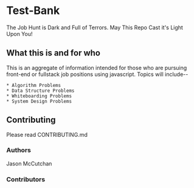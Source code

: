 # Test-Bank
The Job Hunt is Dark and Full of Terrors. May This Repo Cast it's Light Upon You!
## What this is and for who
This is an aggregate of information intended for those who are pursuing front-end or fullstack job positions using javascript.
Topics will include--
```
* Algorithm Problems
* Data Structure Problems
* Whiteboarding Problems
* System Design Problems
```
## Contributing
Please read CONTRIBUTING.md

### Authors
Jason McCutchan


### Contributors
